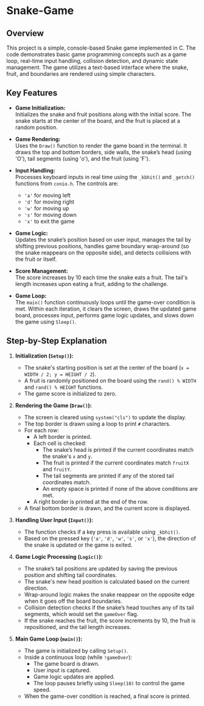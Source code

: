 # Snake-Game

## Overview

This project is a simple, console-based Snake game implemented in C. The code demonstrates basic game programming concepts such as a game loop, real-time input handling, collision detection, and dynamic state management. The game utilizes a text-based interface where the snake, fruit, and boundaries are rendered using simple characters.

## Key Features

- **Game Initialization:**  
  Initializes the snake and fruit positions along with the initial score. The snake starts at the center of the board, and the fruit is placed at a random position.

- **Game Rendering:**  
  Uses the `Draw()` function to render the game board in the terminal. It draws the top and bottom borders, side walls, the snake’s head (using 'O'), tail segments (using 'o'), and the fruit (using 'F').

- **Input Handling:**  
  Processes keyboard inputs in real time using the `_kbhit()` and `_getch()` functions from `conio.h`. The controls are:
  - `'a'` for moving left  
  - `'d'` for moving right  
  - `'w'` for moving up  
  - `'s'` for moving down  
  - `'x'` to exit the game

- **Game Logic:**  
  Updates the snake’s position based on user input, manages the tail by shifting previous positions, handles game boundary wrap-around (so the snake reappears on the opposite side), and detects collisions with the fruit or itself.

- **Score Management:**  
  The score increases by 10 each time the snake eats a fruit. The tail's length increases upon eating a fruit, adding to the challenge.

- **Game Loop:**  
  The `main()` function continuously loops until the game-over condition is met. Within each iteration, it clears the screen, draws the updated game board, processes input, performs game logic updates, and slows down the game using `Sleep()`.

## Step-by-Step Explanation

1. **Initialization (`Setup()`):**  
   - The snake's starting position is set at the center of the board (`x = WIDTH / 2; y = HEIGHT / 2`).
   - A fruit is randomly positioned on the board using the `rand() % WIDTH` and `rand() % HEIGHT` functions.
   - The game score is initialized to zero.

2. **Rendering the Game (`Draw()`):**  
   - The screen is cleared using `system("cls")` to update the display.
   - The top border is drawn using a loop to print `#` characters.
   - For each row:
     - A left border is printed.
     - Each cell is checked:
       - The snake’s head is printed if the current coordinates match the snake's `x` and `y`.
       - The fruit is printed if the current coordinates match `fruitX` and `fruitY`.
       - The tail segments are printed if any of the stored tail coordinates match.
       - An empty space is printed if none of the above conditions are met.
     - A right border is printed at the end of the row.
   - A final bottom border is drawn, and the current score is displayed.

3. **Handling User Input (`Input()`):**  
   - The function checks if a key press is available using `_kbhit()`.
   - Based on the pressed key (`'a'`, `'d'`, `'w'`, `'s'`, or `'x'`), the direction of the snake is updated or the game is exited.

4. **Game Logic Processing (`Logic()`):**  
   - The snake’s tail positions are updated by saving the previous position and shifting tail coordinates.
   - The snake's new head position is calculated based on the current direction.
   - Wrap-around logic makes the snake reappear on the opposite edge when it goes off the board boundaries.
   - Collision detection checks if the snake’s head touches any of its tail segments, which would set the `gameOver` flag.
   - If the snake reaches the fruit, the score increments by 10, the fruit is repositioned, and the tail length increases.

5. **Main Game Loop (`main()`):**  
   - The game is initialized by calling `Setup()`.
   - Inside a continuous loop (while `!gameOver`):
     - The game board is drawn.
     - User input is captured.
     - Game logic updates are applied.
     - The loop pauses briefly using `Sleep(10)` to control the game speed.
   - When the game-over condition is reached, a final score is printed.
